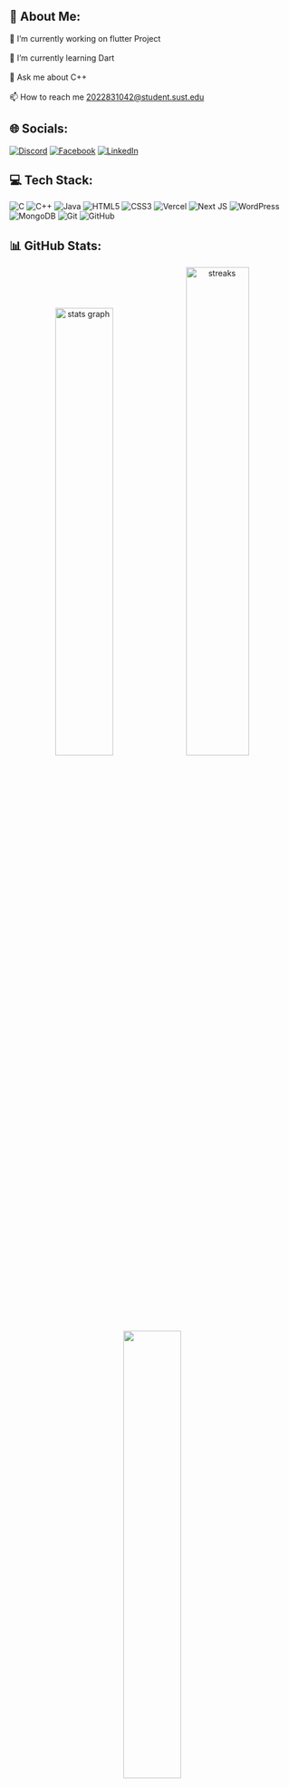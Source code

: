 ## 💫 About Me:
🔭 I’m currently working on flutter Project<br><br>🌱 I’m currently learning Dart<br><br>💬 Ask me about C++<br><br>📫 How to reach me 2022831042@student.sust.edu


## 🌐 Socials:
[![Discord](https://img.shields.io/badge/Discord-%237289DA.svg?logo=discord&logoColor=white)](https://discord.gg/nazmul_11011) [![Facebook](https://img.shields.io/badge/Facebook-%231877F2.svg?logo=Facebook&logoColor=white)](https://facebook.com/nazmul.alam.101) [![LinkedIn](https://img.shields.io/badge/LinkedIn-%230077B5.svg?logo=linkedin&logoColor=white)](https://linkedin.com/in/nazmul-alam-tuhin) 

## 💻 Tech Stack:
![C](https://img.shields.io/badge/c-%2300599C.svg?style=flat&logo=c&logoColor=white) ![C++](https://img.shields.io/badge/c++-%2300599C.svg?style=flat&logo=c%2B%2B&logoColor=white) ![Java](https://img.shields.io/badge/java-%23ED8B00.svg?style=flat&logo=openjdk&logoColor=white) ![HTML5](https://img.shields.io/badge/html5-%23E34F26.svg?style=flat&logo=html5&logoColor=white) ![CSS3](https://img.shields.io/badge/css3-%231572B6.svg?style=flat&logo=css3&logoColor=white) ![Vercel](https://img.shields.io/badge/vercel-%23000000.svg?style=flat&logo=vercel&logoColor=white) ![Next JS](https://img.shields.io/badge/Next-black?style=flat&logo=next.js&logoColor=white) ![WordPress](https://img.shields.io/badge/WordPress-%23117AC9.svg?style=flat&logo=WordPress&logoColor=white) ![MongoDB](https://img.shields.io/badge/MongoDB-%234ea94b.svg?style=flat&logo=mongodb&logoColor=white) ![Git](https://img.shields.io/badge/git-%23F05033.svg?style=flat&logo=git&logoColor=white) ![GitHub](https://img.shields.io/badge/github-%23121011.svg?style=flat&logo=github&logoColor=white)
## 📊 GitHub Stats:

<p align='center'>
<img src="https://github-readme-stats.vercel.app/api?username=nazmul11011&theme=radical&show_icons=true&hide_border=false&count_private=true"  width="45%" alt="stats graph"  />
<img src="https://github-readme-streak-stats.herokuapp.com/?user=nazmul11011&theme=radical&hide_border=false"  width="47%" alt="streaks"  />
</p></br>
<p align='center'>
<img src="https://github-readme-stats.vercel.app/api/top-langs/?username=nazmul11011&theme=radical&show_icons=true&hide_border=false&layout=compact"  width="45%" height="45% alt="toplang"  />
</p>

## 🏆 GitHub Trophies

<p align='center'><img src="https://github-profile-trophy.vercel.app/?username=nazmul11011&theme=radical&no-frame=false&no-bg=true&margin-w=4" alt="trophies"  /></p>

<p align='center'>
<img src="https://github-readme-activity-graph.vercel.app/graph?username=nazmul11011&theme=radical"  width="60%" alt="toplang"  />
</p>

### ✍️ Random Dev Quote
<p align='center'><img src="https://quotes-github-readme.vercel.app/api?type=horizontal&theme=radical" alt="dev quote"  /></p>

---
[![](https://visitcount.itsvg.in/api?id=nazmul11011&icon=5&color=0)](https://visitcount.itsvg.in)

<!-- Proudly created with GPRM ( https://gprm.itsvg.in ) -->
